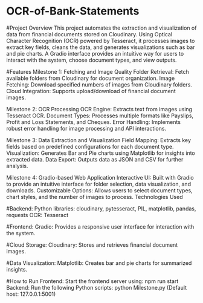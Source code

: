 # OCR-of-Bank-Statements

#Project Overview
This project automates the extraction and visualization of data from financial documents stored on Cloudinary. Using Optical Character Recognition (OCR) powered by Tesseract, it processes images to extract key fields, cleans the data, and generates visualizations such as bar and pie charts. A Gradio interface provides an intuitive way for users to interact with the system, choose document types, and view outputs.

#Features
Milestone 1: Fetching and Image Quality
Folder Retrieval: Fetch available folders from Cloudinary for document organization.
Image Fetching: Download specified numbers of images from Cloudinary folders.
Cloud Integration: Supports upload/download of financial document images.

Milestone 2: OCR Processing
OCR Engine: Extracts text from images using Tesseract OCR.
Document Types: Processes multiple formats like Payslips, Profit and Loss Statements, and Cheques.
Error Handling: Implements robust error handling for image processing and API interactions.

Milestone 3: Data Extraction and Visualization
Field Mapping: Extracts key fields based on predefined configurations for each document type.
Visualization: Generates Bar and Pie charts using Matplotlib for insights into extracted data.
Data Export: Outputs data as JSON and CSV for further analysis.

Milestone 4: Gradio-based Web Application
Interactive UI: Built with Gradio to provide an intuitive interface for folder selection, data visualization, and downloads.
Customizable Options: Allows users to select document types, chart styles, and the number of images to process.
Technologies Used

#Backend:
Python libraries: cloudinary, pytesseract, PIL, matplotlib, pandas, requests
OCR: Tesseract

#Frontend:
Gradio: Provides a responsive user interface for interaction with the system.

#Cloud Storage:
Cloudinary: Stores and retrieves financial document images.

#Data Visualization:
Matplotlib: Creates bar and pie charts for summarized insights.

#How to Run
Frontend:
Start the frontend server using:
npm run start
Backend:
Run the following Python scripts:
python Milestone.py (Default host: 127.0.0.1:5001)








